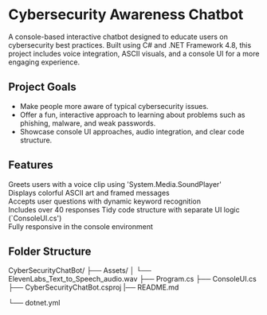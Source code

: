 ﻿# Cybersecurity Awareness Chatbot

A console-based interactive chatbot designed to educate users on cybersecurity best practices. Built using C# and .NET Framework 4.8, this project includes voice integration, ASCII visuals, and a console UI for a more engaging experience.


## Project Goals

- Make people more aware of typical cybersecurity issues.
- Offer a fun, interactive approach to learning about problems such as phishing, malware, and weak passwords.
- Showcase console UI approaches, audio integration, and clear code structure.


## Features

Greets users with a voice clip using 'System.Media.SoundPlayer'  
Displays colorful ASCII art and framed messages  
Accepts user questions with dynamic keyword recognition  
Includes over 40 responses 
Tidy code structure with separate UI logic (`ConsoleUI.cs')  
Fully responsive in the console environment


## Folder Structure

CyberSecurityChatBot/
├── Assets/
│   └── ElevenLabs_Text_to_Speech_audio.wav
├── Program.cs
├── ConsoleUI.cs
├── CyberSecurityChatBot.csproj
|── README.md


└── dotnet.yml